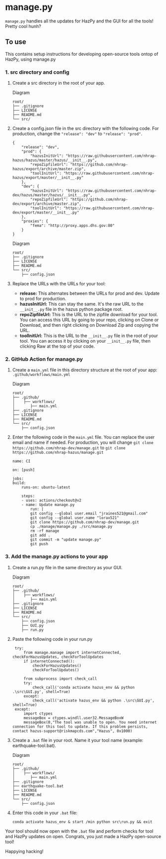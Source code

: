 # manage.py

`manage.py` handles all the updates for HazPy and the GUI for all the tools! Pretty cool hunh?

## To use

This contains setup instructions for developing open-source tools ontop of HazPy, using manage.py

### 1. src directory and config

1. Create a src directory in the root of your app.

   Diagram

   ```
   root/
   ├── .gitignore
   ├── LICENSE
   ├── README.md
   └── src/
   ```

2. Create a config.json file in the src directory with the following code. For production, change the `"release": "dev"` to `"release": "prod"`.

   ```
   {
       "release": "dev",
       "prod": {
           "hazusInitUrl": "https://raw.githubusercontent.com/nhrap-hazus/hazus/master/hazus/__init__.py",
           "repoZipfileUrl": "https://github.com/nhrap-hazus/export/archive/master.zip",
           "toolInitUrl": "https://raw.githubusercontent.com/nhrap-hazus/export/master/__init__.py"
       },
       "dev": {
           "hazusInitUrl": "https://raw.githubusercontent.com/nhrap-dev/hazus/master/hazus/__init__.py",
           "repoZipfileUrl": "https://github.com/nhrap-dev/export/archive/master.zip",
           "toolInitUrl": "https://raw.githubusercontent.com/nhrap-dev/export/master/__init__.py"
       },
       "proxies": {
           "fema": "http://proxy.apps.dhs.gov:80"
       }
   }

   ```

   Diagram

   ```
   root/
   ├── .gitignore
   ├── LICENSE
   ├── README.md
   └── src/
       ├── config.json
   ```

3. Replace the URLs with the URLs for your tool:

   - **release:** This alternates between the URLs for prod and dev. Update to prod for production.
   - **hazusInitUrl:** This can stay the same. It's the raw URL to the `__init__.py` file in the hazus python package root.
   - **repoZipfileUrl:** This is the URL to the zipfile download for your tool. You can access this URL by going to your repo, clicking on Clone or Download, and then right clicking on Download Zip and copying the URL.
   - **toolInitUrl:** This is the URL to the `__init__.py` file in the root of your tool. You can access it by clicking on your `__init__.py` file, then clicking Raw at the top of your code.

### 2. GitHub Action for manage.py

1. Create a `main.yml` file in this directory structure at the root of your app: `.github/workflows/main.yml`

   Diagram

   ```
   root/
   ├── .github/
   │    ├── workflows/
   │       ├── main.yml
   ├── .gitignore
   ├── LICENSE
   ├── README.md
   └── src/
       ├── config.json
   ```

2. Enter the following code in the `main.yml` file. You can replace the user email and name if needed. For production, you will change `git clone https://github.com/nhrap-dev/manage.git` to `git clone https://github.com/nhrap-hazus/manage.git`

   ```
   name: CI

   on: [push]

   jobs:
   build:
       runs-on: ubuntu-latest

       steps:
       - uses: actions/checkout@v2
       - name: Update manage.py
           run: |
           git config --global user.email "jraines521@gmail.com"
           git config --global user.name "lorax521"
           git clone https://github.com/nhrap-dev/manage.git
           cp ./manage/manage.py ./src/manage.py
           rm -rf manage
           git add .
           git commit -m "update manage.py"
           git push

   ```

### 3. Add the manage.py actions to your app

1. Create a run.py file in the same directory as your GUI.

   Diagram

   ```
   root/
   ├── .github/
   │    ├── workflows/
   │       ├── main.yml
   ├── .gitignore
   ├── LICENSE
   ├── README.md
   └── src/
       ├── config.json
       ├── GUI.py
       ├── run.py
   ```

2. Paste the following code in your run.py

   ```
    try:
        from manage.manage import internetConnected, checkForHazusUpdates, checkForToolUpdates
        if internetConnected():
            checkForHazusUpdates()
            checkForToolUpdates()

        from subprocess import check_call
        try:
            check_call('conda activate hazus_env && python .\src\GUI.py', shell=True)
        except:
            check_call('activate hazus_env && python .\src\GUI.py', shell=True)
    except:
        import ctypes
        messageBox = ctypes.windll.user32.MessageBoxW
        messageBox(0,"The tool was unable to open. You need internet connection for this tool to update. If this problem persists, contact hazus-support@riskmapcds.com","Hazus", 0x1000)
   ```

3. Create a `.bat` file in your root. Name it your tool name (example: earthquake-tool.bat).

   Diagram

   ```
   root/
   ├── .github/
   │    ├── workflows/
   │       ├── main.yml
   ├── .gitignore
   ├── earthquake-tool.bat
   ├── LICENSE
   ├── README.md
   └── src/
       ├── config.json
   ```

4. Enter this code in your `.bat` file:

   ```
   conda activate hazus_env & start /min python src\run.py && exit
   ```

Your tool should now open with the `.bat` file and perform checks for tool and HazPy updates on open. Congrats, you just made a HazPy open-source tool!

Happying hacking!
